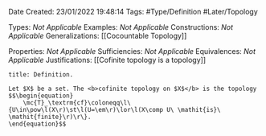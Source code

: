 <div class="topSpace"></div>

Date Created: 23/01/2022 19:48:14
Tags: #Type/Definition #Later/Topology

Types: <i>Not Applicable</i>
Examples: <i>Not Applicable</i> 
Constructions: <i>Not Applicable</i>
Generalizations: [[Cocountable Topology]]

Properties: <i>Not Applicable</i>
Sufficiencies: <i>Not Applicable</i>
Equivalences: <i>Not Applicable</i>
Justifications: [[Cofinite topology is a topology]]

``` ad-Definition
title: Definition.

Let $X$ be a set. The <b>cofinite topology on $X$</b> is the topology
$$\begin{equation}
    \mc{T}_\textrm{cf}\coloneqq\l\{U\in\pow\l(X\r)\st\l(U=\em\r)\lor\l(X\comp U\ \mathit{is}\ \mathit{finite}\r)\r\}.
\end{equation}$$

```
